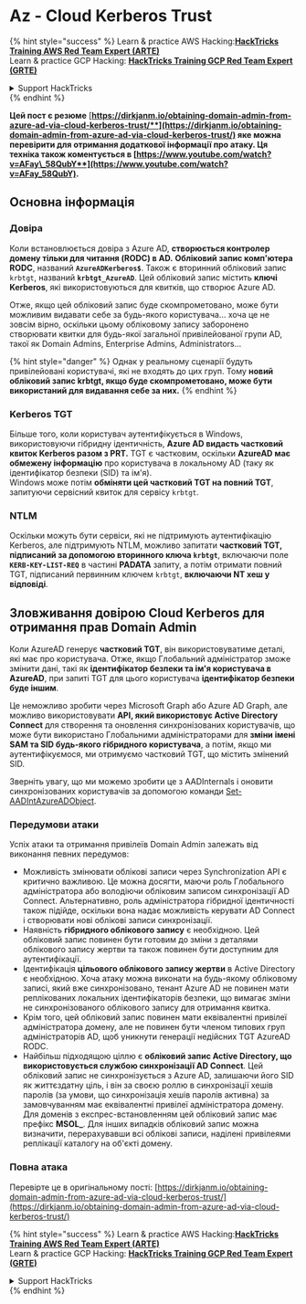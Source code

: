 # Az - Cloud Kerberos Trust

{% hint style="success" %}
Learn & practice AWS Hacking:<img src="../../../../.gitbook/assets/image (1) (1) (1).png" alt="" data-size="line">[**HackTricks Training AWS Red Team Expert (ARTE)**](https://training.hacktricks.xyz/courses/arte)<img src="../../../../.gitbook/assets/image (1) (1) (1).png" alt="" data-size="line">\
Learn & practice GCP Hacking: <img src="../../../../.gitbook/assets/image (2).png" alt="" data-size="line">[**HackTricks Training GCP Red Team Expert (GRTE)**<img src="../../../../.gitbook/assets/image (2).png" alt="" data-size="line">](https://training.hacktricks.xyz/courses/grte)

<details>

<summary>Support HackTricks</summary>

* Check the [**subscription plans**](https://github.com/sponsors/carlospolop)!
* **Join the** 💬 [**Discord group**](https://discord.gg/hRep4RUj7f) or the [**telegram group**](https://t.me/peass) or **follow** us on **Twitter** 🐦 [**@hacktricks\_live**](https://twitter.com/hacktricks_live)**.**
* **Share hacking tricks by submitting PRs to the** [**HackTricks**](https://github.com/carlospolop/hacktricks) and [**HackTricks Cloud**](https://github.com/carlospolop/hacktricks-cloud) github repos.

</details>
{% endhint %}

**Цей пост є резюме** [**https://dirkjanm.io/obtaining-domain-admin-from-azure-ad-via-cloud-kerberos-trust/**](https://dirkjanm.io/obtaining-domain-admin-from-azure-ad-via-cloud-kerberos-trust/) **яке можна перевірити для отримання додаткової інформації про атаку. Ця техніка також коментується в** [**https://www.youtube.com/watch?v=AFay\_58QubY**](https://www.youtube.com/watch?v=AFay_58QubY)**.**

## Основна інформація

### Довіра

Коли встановлюється довіра з Azure AD, **створюється контролер домену тільки для читання (RODC) в AD.** **Обліковий запис комп'ютера RODC**, названий **`AzureADKerberos$`**. Також є вторинний обліковий запис `krbtgt`, названий **`krbtgt_AzureAD`**. Цей обліковий запис містить **ключі Kerberos**, які використовуються для квитків, що створює Azure AD.

Отже, якщо цей обліковий запис буде скомпрометовано, може бути можливим видавати себе за будь-якого користувача... хоча це не зовсім вірно, оскільки цьому обліковому запису заборонено створювати квитки для будь-якої загальної привілейованої групи AD, такої як Domain Admins, Enterprise Admins, Administrators...

{% hint style="danger" %}
Однак у реальному сценарії будуть привілейовані користувачі, які не входять до цих груп. Тому **новий обліковий запис krbtgt, якщо буде скомпрометовано, може бути використаний для видавання себе за них.**
{% endhint %}

### Kerberos TGT

Більше того, коли користувач аутентифікується в Windows, використовуючи гібридну ідентичність, **Azure AD видасть частковий квиток Kerberos разом з PRT.** TGT є частковим, оскільки **AzureAD має обмежену інформацію** про користувача в локальному AD (таку як ідентифікатор безпеки (SID) та ім'я).\
Windows може потім **обміняти цей частковий TGT на повний TGT**, запитуючи сервісний квиток для сервісу `krbtgt`.

### NTLM

Оскільки можуть бути сервіси, які не підтримують аутентифікацію Kerberos, але підтримують NTLM, можливо запитати **частковий TGT, підписаний за допомогою вторинного ключа `krbtgt`**, включаючи поле **`KERB-KEY-LIST-REQ`** в частині **PADATA** запиту, а потім отримати повний TGT, підписаний первинним ключем `krbtgt`, **включаючи NT хеш у відповіді**.

## Зловживання довірою Cloud Kerberos для отримання прав Domain Admin <a href="#abusing-cloud-kerberos-trust-to-obtain-domain-admin" id="abusing-cloud-kerberos-trust-to-obtain-domain-admin"></a>

Коли AzureAD генерує **частковий TGT**, він використовуватиме деталі, які має про користувача. Отже, якщо Глобальний адміністратор зможе змінити дані, такі як **ідентифікатор безпеки та ім'я користувача в AzureAD**, при запиті TGT для цього користувача **ідентифікатор безпеки буде іншим**.

Це неможливо зробити через Microsoft Graph або Azure AD Graph, але можливо використовувати **API, який використовує Active Directory Connect** для створення та оновлення синхронізованих користувачів, що може бути використано Глобальними адміністраторами для **зміни імені SAM та SID будь-якого гібридного користувача**, а потім, якщо ми аутентифікуємося, ми отримуємо частковий TGT, що містить змінений SID.

Зверніть увагу, що ми можемо зробити це з AADInternals і оновити синхронізованих користувачів за допомогою команди [Set-AADIntAzureADObject](https://aadinternals.com/aadinternals/#set-aadintazureadobject-a).

### Передумови атаки <a href="#attack-prerequisites" id="attack-prerequisites"></a>

Успіх атаки та отримання привілеїв Domain Admin залежать від виконання певних передумов:

* Можливість змінювати облікові записи через Synchronization API є критично важливою. Це можна досягти, маючи роль Глобального адміністратора або володіючи обліковим записом синхронізації AD Connect. Альтернативно, роль адміністратора гібридної ідентичності також підійде, оскільки вона надає можливість керувати AD Connect і створювати нові облікові записи синхронізації.
* Наявність **гібридного облікового запису** є необхідною. Цей обліковий запис повинен бути готовим до зміни з деталями облікового запису жертви та також повинен бути доступним для аутентифікації.
* Ідентифікація **цільового облікового запису жертви** в Active Directory є необхідною. Хоча атаку можна виконати на будь-якому обліковому записі, який вже синхронізовано, тенант Azure AD не повинен мати реплікованих локальних ідентифікаторів безпеки, що вимагає зміни не синхронізованого облікового запису для отримання квитка.
* Крім того, цей обліковий запис повинен мати еквівалентні привілеї адміністратора домену, але не повинен бути членом типових груп адміністраторів AD, щоб уникнути генерації недійсних TGT AzureAD RODC.
* Найбільш підходящою ціллю є **обліковий запис Active Directory, що використовується службою синхронізації AD Connect**. Цей обліковий запис не синхронізується з Azure AD, залишаючи його SID як життєздатну ціль, і він за своєю роллю в синхронізації хешів паролів (за умови, що синхронізація хешів паролів активна) за замовчуванням має еквівалентні привілеї адміністратора домену. Для доменів з експрес-встановленням цей обліковий запис має префікс **MSOL\_**. Для інших випадків обліковий запис можна визначити, перерахувавши всі облікові записи, наділені привілеями реплікації каталогу на об'єкті домену.

### Повна атака <a href="#the-full-attack" id="the-full-attack"></a>

Перевірте це в оригінальному пості: [https://dirkjanm.io/obtaining-domain-admin-from-azure-ad-via-cloud-kerberos-trust/](https://dirkjanm.io/obtaining-domain-admin-from-azure-ad-via-cloud-kerberos-trust/)

{% hint style="success" %}
Learn & practice AWS Hacking:<img src="../../../../.gitbook/assets/image (1) (1) (1).png" alt="" data-size="line">[**HackTricks Training AWS Red Team Expert (ARTE)**](https://training.hacktricks.xyz/courses/arte)<img src="../../../../.gitbook/assets/image (1) (1) (1).png" alt="" data-size="line">\
Learn & practice GCP Hacking: <img src="../../../../.gitbook/assets/image (2).png" alt="" data-size="line">[**HackTricks Training GCP Red Team Expert (GRTE)**<img src="../../../../.gitbook/assets/image (2).png" alt="" data-size="line">](https://training.hacktricks.xyz/courses/grte)

<details>

<summary>Support HackTricks</summary>

* Check the [**subscription plans**](https://github.com/sponsors/carlospolop)!
* **Join the** 💬 [**Discord group**](https://discord.gg/hRep4RUj7f) or the [**telegram group**](https://t.me/peass) or **follow** us on **Twitter** 🐦 [**@hacktricks\_live**](https://twitter.com/hacktricks_live)**.**
* **Share hacking tricks by submitting PRs to the** [**HackTricks**](https://github.com/carlospolop/hacktricks) and [**HackTricks Cloud**](https://github.com/carlospolop/hacktricks-cloud) github repos.

</details>
{% endhint %}
